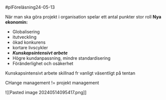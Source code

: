 #plFöreläsning24-05-13

När man ska göra projekt i organisation spelar ett antal punkter stor roll
**Nya ekonomin:**
- Globalisering
- itutveckling
- ökad konkurens
- kortare livscykler
- ***Kunskapsintensivt arbete***
- Högre kundanpassning, mindre standardisering
- Föränderlighet och osäkerhet

Kunskapsintensivt arbete skillnad fr vanligt väsentligt på tentan

CHange management != projekt management

![[Pasted image 20240514095417.png]]

